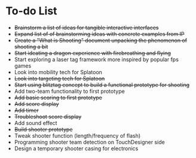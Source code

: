 # To-do List

- ~~Brainstorm a list of ideas for tangible interactive interfaces~~
- ~~Expand list of of brainstorming ideas with concrete examples from IP~~
- ~~Create a "What is Shooting" document unpacking the phenomenon of shooting a bit~~
- ~~Start ideating a dragon experience with firebreathing and flying~~
- Start exploring a laser tag framework more inspired by popular fps games
- Look into mobility tech for Splatoon
- ~~Look into targeting tech for Splatoon~~
- ~~Start using blitztag concept to build a functional prototype for shooting~~
- Add two-team functionality to first prototype
- ~~Add basic scoring to first prototype~~
- ~~Add score display~~
- ~~Add timer~~
- ~~Troubleshoot score display~~
- Add sound effect
- ~~Build shooter prototype~~
- Tweak shooter function (length/frequency of flash)
- Programming shooter team detection on TouchDesigner side
- Design a temporary shooter casing for electronics
